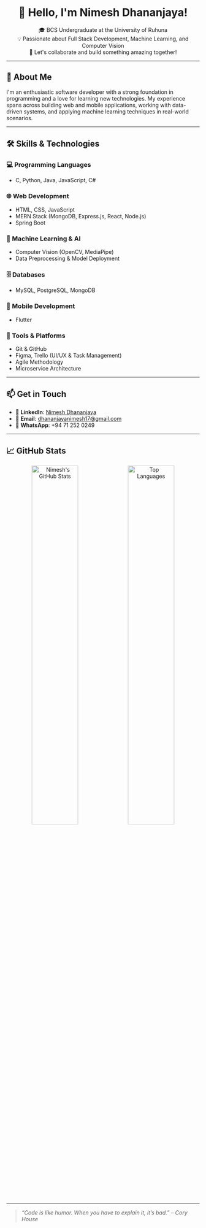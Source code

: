 
<h1 align="center">👋 Hello, I'm Nimesh Dhananjaya!</h1>

<p align="center">
  🎓 BCS Undergraduate at the University of Ruhuna <br>
  💡 Passionate about Full Stack Development, Machine Learning, and Computer Vision <br>
  🌟 Let's collaborate and build something amazing together!
</p>

---

## 🚀 About Me

I'm an enthusiastic software developer with a strong foundation in programming and a love for learning new technologies. My experience spans across building web and mobile applications, working with data-driven systems, and applying machine learning techniques in real-world scenarios.

---

## 🛠️ Skills & Technologies

### 💻 Programming Languages
- C, Python, Java, JavaScript, C#

### 🌐 Web Development
- HTML, CSS, JavaScript
- MERN Stack (MongoDB, Express.js, React, Node.js)
- Spring Boot

### 🧠 Machine Learning & AI
- Computer Vision (OpenCV, MediaPipe)
- Data Preprocessing & Model Deployment

### 🗄️ Databases
- MySQL, PostgreSQL, MongoDB

### 📱 Mobile Development
- Flutter

### 🧰 Tools & Platforms
- Git & GitHub
- Figma, Trello (UI/UX & Task Management)
- Agile Methodology
- Microservice Architecture

---

## 📫 Get in Touch

- 💼 **LinkedIn**: [Nimesh Dhananjaya](https://www.linkedin.com/in/nimesh-dhananjaya-0747ba277)
- 📧 **Email**: dhananjayanimesh17@gmail.com
- 📱 **WhatsApp**: +94 71 252 0249

---

## 📈 GitHub Stats

<p align="center">
  <img src="https://github-readme-stats.vercel.app/api?username=DhananjayaYN&show_icons=true&theme=radical" alt="Nimesh's GitHub Stats" width="49%"/>
  <img src="https://github-readme-stats.vercel.app/api/top-langs/?username=DhananjayaYN&layout=compact&theme=radical" alt="Top Languages" width="49%"/>
</p>

---

> *“Code is like humor. When you have to explain it, it’s bad.” – Cory House*
